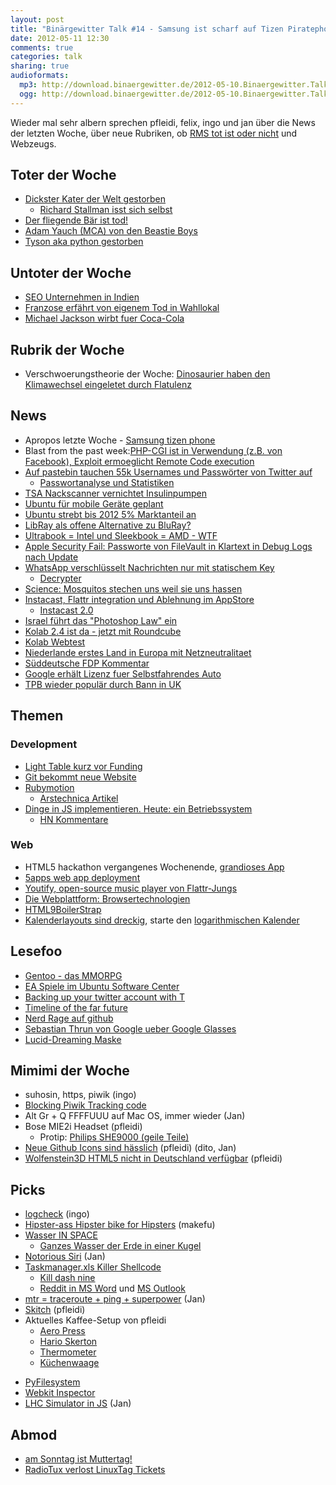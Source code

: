 ```yaml
---
layout: post
title: "Binärgewitter Talk #14 - Samsung ist scharf auf Tizen Piratephone"
date: 2012-05-11 12:30
comments: true
categories: talk
sharing: true
audioformats:
  mp3: http://download.binaergewitter.de/2012-05-10.Binaergewitter.Talk.14.mp3
  ogg: http://download.binaergewitter.de/2012-05-10.Binaergewitter.Talk.14.ogg 
---
```

Wieder mal sehr albern sprechen pfleidi, felix, ingo und jan über die News der letzten Woche, über neue Rubriken, ob [RMS tot ist oder nicht](http://www.fsf.org/news/richard-stallman-speech-in-barcelona-canceled) und Webzeugs.

## Toter der Woche

- [Dickster Kater der Welt gestorben]( http://www.welt.de/vermischtes/weltgeschehen/article106272957/Dickster-Kater-der-Welt-in-Tierheim-gestorben.html )
    * [Richard Stallman isst sich selbst]( http://www.youtube.com/watch?v=I25UeVXrEHQ )
- [Der fliegende Bär ist tod!]( http://www.blick.ch/news/ausland/der-fliegende-baer-ist-tot-id1872570.html )
- [Adam Yauch (MCA) von den Beastie Boys](http://de.wikipedia.org/wiki/Adam_Yauch )
- [Tyson aka python gestorben](http://sandhaut.net/blog/index.php?/archives/276-Und-leise-sag-ich-Servus....html )

## Untoter der Woche

- [SEO Unternehmen in Indien]( http://www.affiliatetemple.com/google-penguin-creates-mass-unemployment-in-india/ )
- [Franzose erfährt von eigenem Tod in Wahllokal]( http://www.focus.de/panorama/welt/schreck-im-wahllokal-angeblich-toter-franzose-will-stimmzettel-angeben_aid_748686.html )
- [Michael Jackson wirbt fuer Coca-Cola]( http://www.handelsblatt.com/panorama/aus-aller-welt/michael-jackson-ein-toter-macht-noch-einmal-cola-werbung/6590240.html )

## Rubrik der Woche

- Verschwoerungstheorie der Woche: [Dinosaurier haben den Klimawechsel eingeletet durch Flatulenz]( http://news.slashdot.org/story/12/05/07/1533225/methane-producing-dinosaurs-may-have-changed-climate )

## News

- Apropos letzte Woche - [Samsung tizen phone](http://www.pro-linux.de/news/1/18352/samsung-praesentiert-tizen-smartphone.html )
- Blast from the past week:[PHP-CGI ist in Verwendung (z.B. von Facebook), Exploit ermoeglicht Remote Code execution](http://www.metasploitminute.com/2012/05/cve-2012-1823-php-cgi-bug.html )
- [Auf pastebin tauchen 55k Usernames und Passwörter von Twitter auf]( http://www.airdemon.net/hacker107.html )
    * [Passwortanalyse und Statistiken](http://blog.eset.se/55-000-hacked-twitter-accounts-leaked-or/ )
- [TSA Nackscanner vernichtet Insulinpumpen]( http://www.abc4.com/content/news/state/story/TSA-diabetes-salt-lake-insulin-savannah/Az-QjubuEUeXMX7LAbC1Xw.cspx )
- [Ubuntu für mobile Geräte geplant]( http://www.golem.de/news/canonical-ubuntu-fuer-mobile-geraete-geplant-1205-91631.html )
- [Ubuntu strebt bis 2012 5% Marktanteil an](http://www.pro-linux.de/news/1/18349/ubuntu-peilt-fuenf-prozent-marktanteil-weltweit-an.html )
- [LibRay als offene Alternative zu BluRay?]( http://www.golem.de/news/drm-freie-filme-kickstarter-projekt-will-offene-blu-ray-alternative-1205-91593.html )
- [Ultrabook = Intel und Sleekbook = AMD - WTF]( http://techland.time.com/2012/05/09/hp-introduces-new-ultrabooks-and-sleekbooks-but-lets-just-call-them-notebooks-shall-we/ )
- [Apple Security Fail: Passworte von FileVault in Klartext in Debug Logs nach Update]( http://apple.slashdot.org/story/12/05/06/1621216/apple-security-blunder-exposes-lion-login-passwords-in-clear-text )
- [WhatsApp verschlüsselt Nachrichten nur mit statischem Key]( http://techie-buzz.com/online-security/whatsapp-security-woes-hardcoded-aes-key-used-for-message-storage.html )
    * [Decrypter](http://www2.unsec.net/whatsapp/ )
- [Science: Mosquitos stechen uns weil sie uns hassen]( http://www.theonion.com/articles/mosquitoes-dont-even-need-to-bite-us-study-shows,28084/ )
- [Instacast, Flattr integration und Ablehnung im AppStore]( http://vemedio.com/blog/posts/instacast-hd-rejected-over-flattr-integration )
    * [Instacast 2.0]( http://vemedio.com/blog/instacast/instacast-2-0-available )
- [Israel führt das "Photoshop Law" ein]( http://science.slashdot.org/story/12/05/09/1842227/israel-passes-photoshop-law-to-combat-anorexia )
- [Kolab 2.4 ist da - jetzt mit Roundcube]( http://kolabsys.com/ )
 - [Kolab Webtest](https://webmail.klab.cc/ )
- [Niederlande erstes Land in Europa mit Netzneutralitaet](https://www.bof.nl/2012/05/08/netherlands-first-country-in-europe-with-net-neutrality/ )
- [Süddeutsche FDP Kommentar](http://www.sueddeutsche.de/politik/kubicki-lindner-co-die-fdp-scheintot-und-aufgeblasen-1.1350410)
- [Google erhält Lizenz fuer Selbstfahrendes Auto]( http://arstechnica.com/tech-policy/news/2012/05/google-gets-license-to-test-drive-autonomous-cars-on-nevada-roads.ars )
- [TPB wieder populär durch Bann in UK](http://www.neowin.net/news/the-pirate-bay-big-jump-in-traffic-following-uk-isp-ban )

## Themen

### Development

- [Light Table kurz vor Funding](http://www.kickstarter.com/projects/306316578/light-table )
- [Git bekommt neue Website]( https://github.com/blog/1125-new-git-homepage )
- [Rubymotion]( http://merbist.com/2012/05/04/macruby-on-ios-rubymotion-review/ )
    * [Arstechnica Artikel]( http://arstechnica.com/business/news/2012/05/exclusive-building-ruby-ios-applications-with-rubymotion.ars )
- [Dinge in JS implementieren. Heute: ein Betriebssystem]( https://github.com/charliesome/jsos )
    * [HN Kommentare]( http://news.ycombinator.com/item?id=3938811 )

### Web

- HTML5 hackathon vergangenes Wochenende, [grandioses App](http://soundscape.nodester.com )
- [5apps web app deployment](http://5apps.com )
- [Youtify, open-source music player von Flattr-Jungs](http://youtify.com )
- [Die Webplattform: Browsertechnologien](http://platform.html5.org )
- [HTML9BoilerStrap]( http://html9responsiveboilerstrapjs.com/ )
- [Kalenderlayouts sind dreckig](http://www.marco.org/2010/03/28/more-ideas-than-time-logarithmic-calendar-view ), starte den [logarithmischen Kalender](http://github.com/jancborchardt/focalendar )

## Lesefoo

- [Gentoo - das MMORPG]( http://www.heise.de/open/news/foren/S-Ich-spiele-das-MMORPG-Gentoo/forum-227930/msg-21793161/read/ )
- [EA Spiele im Ubuntu Software Center](http://www.pro-linux.de/news/1/18355/ea-vertreibt-spiele-ueber-das-ubuntu-software-center.html )
- [Backing up your twitter account with T]( http://blog.jphpsf.com/2012/05/07/backing-up-your-twitter-account-with-t/ )
- [Timeline of the far future]( http://en.wikipedia.org/wiki/Timeline_of_the_far_future )
- [Nerd Rage auf github]( https://github.com/joyent/node/pull/1580 )
- [Sebastian Thrun von Google ueber Google Glasses]( http://www.charlierose.com/view/interview/12321 )
- [Lucid-Dreaming Maske](http://www.kickstarter.com/projects/1047510073/remee-the-rem-enhancing-lucid-dreaming-mask )

## Mimimi der Woche

* suhosin, https, piwik (ingo)
* [Blocking Piwik Tracking code]( http://piwik.org/docs/javascript-tracking/#toc-asynchronous-tracking )
* Alt Gr + Q FFFFUUU auf Mac OS, immer wieder (Jan)
* Bose MIE2i Headset (pfleidi)
  * Protip: [Philips SHE9000 (geile Teile)](http://www.amazon.de/Philips-SHE9000-Kopfh%C3%B6rer-Metallgeh%C3%A4use-schwarz/dp/B004NROUBQ )
* [Neue Github Icons sind hässlich]( https://github.com/blog/1135-the-making-of-octicons ) (pfleidi) (dito, Jan)
* [Wolfenstein3D HTML5 nicht in Deutschland verfügbar]( http://wolfenstein.bethsoft.com/ ) (pfleidi)


## Picks

* [logcheck](http://logcheck.org/ ) (ingo)
* [Hipster-ass Hipster bike for Hipsters](https://i.imgur.com/wdmu0.jpg ) (makefu)
* [Wasser IN SPACE]( http://www.golem.de/news/raumfahrt-wasser-wabert-im-weltall-1205-91621.html )
  * [Ganzes Wasser der Erde in einer Kugel](ga.water.usgs.gov/edu/2010/pictures/full-size/global-water-volume-large.jpg )
* [Notorious Siri](http://robb.is/working-on/notorious-siri/ ) (Jan)
* [Taskmanager.xls Killer Shellcode](http://blog.didierstevens.com/2012/05/01/update-taskmanager-xls-v0-1-3-killer-shellcode/ )
    - [Kill dash nine]( http://www.monzy.com/intro/killdashnine_lyrics.html )
   * [Reddit in MS Word](http://msworddit.com ) und [MS Outlook](http://msoutlookit.com )
* [mtr = traceroute + ping + superpower](http://www.commandlinefu.com/commands/view/1132/mtr-better-than-traceroute-and-ping-combined ) (Jan)
* [Skitch]( http://skitch.com ) (pfleidi)
* Aktuelles Kaffee-Setup von pfleidi
    - [Aero Press]( https://www.amazon.de/dp/B000GXZ2GS/ref=as_li_ss_til?tag=retinacast-21 )
    - [Hario Skerton]( http://www.coffeecircle.com/hario-skerton-kaffeemuehle )
    - [Thermometer]( https://www.amazon.de/dp/B001BROOO4/ref=as_li_ss_til?tag=retinacast-21 )
    - [Küchenwaage]( https://www.amazon.de/dp/B000NZEB98/ref=as_li_ss_til?tag=retinacast-21 )
- [PyFilesystem]( http://code.google.com/p/pyfilesystem/ )
- [Webkit Inspector](http://jtaby.com/2012/04/23/modern-web-development-part-1.html )
- [LHC Simulator in JS](http://www.nihilogic.dk/labs/lhc_simulation/ ) (Jan)


## Abmod

- [am Sonntag ist Muttertag!](http://www.youtube.com/watch?v=X0DeIqJm4vM )
- [RadioTux verlost LinuxTag Tickets](http://www.radiotux.de/index.php?/archives/7958-RadioTux-Sendung-April-2012.html )
